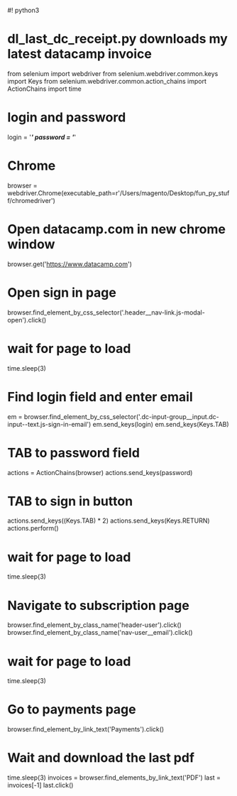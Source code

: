 #! python3
# dl_last_dc_receipt.py downloads my latest datacamp invoice

from selenium import webdriver
from selenium.webdriver.common.keys import Keys
from selenium.webdriver.common.action_chains import ActionChains
import time

# login and password 
login = '___'
password = '___'

# Chrome
browser = webdriver.Chrome(executable_path=r'/Users/magento/Desktop/fun_py_stuff/chromedriver')

# Open datacamp.com in new chrome window 
browser.get('https://www.datacamp.com')

# Open sign in page
browser.find_element_by_css_selector('.header__nav-link.js-modal-open').click()

# wait for page to load
time.sleep(3)

# Find login field and enter email
em = browser.find_element_by_css_selector('.dc-input-group__input.dc-input--text.js-sign-in-email')
em.send_keys(login)
em.send_keys(Keys.TAB)

# TAB to password field
actions = ActionChains(browser)
actions.send_keys(password)

# TAB to sign in button
actions.send_keys((Keys.TAB) * 2)
actions.send_keys(Keys.RETURN)
actions.perform()

# wait for page to load
time.sleep(3)

# Navigate to subscription page
browser.find_element_by_class_name('header-user').click()
browser.find_element_by_class_name('nav-user__email').click()

# wait for page to load
time.sleep(3)

# Go to payments page
browser.find_element_by_link_text('Payments').click()

# Wait and download the last pdf
time.sleep(3)
invoices = browser.find_elements_by_link_text('PDF')
last = invoices[-1]
last.click()
